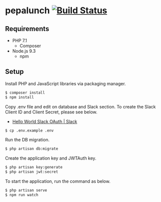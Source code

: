 # pepalunch [![Build Status](https://travis-ci.org/hypermkt/pepalunch.svg?branch=master)](https://travis-ci.org/hypermkt/pepalunch)

## Requirements

* PHP 7.1
    * Composer
* Node.js 9.3
    * npm

## Setup

Install PHP and JavaScript libraries via packaging manager.

```sh
$ composer install
$ npm install
```

Copy .env file and edit on database and Slack section. To create the Slack Client ID and Client Secret, please see below.

* [Hello World Slack OAuth \| Slack](https://api.slack.com/tutorials/app-creation-and-oauth)

```sh
$ cp .env.example .env
```

Run the DB migration.

```sh
$ php artisan db:migrate
```

Create the application key and JWTAuth key.

```sh
$ php artisan key:generate
$ php artisan jwt:secret
```

To start the application, run the command as below.

```sh
$ php artisan serve
$ npm run watch
```
